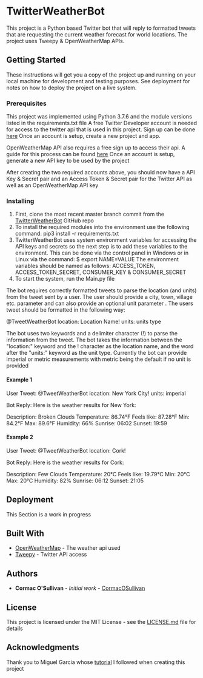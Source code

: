 # TwitterWeatherBot

This project is a Python based Twitter bot that will reply to formatted tweets that are requesting the current weather forecast for world locations. 
The project uses Tweepy & OpenWeatherMap APIs.

## Getting Started

These instructions will get you a copy of the project up and running on your local machine for development and testing purposes. See deployment for notes on how to deploy the project on a live system.

### Prerequisites

This project was implemented using Python 3.7.6 and the module versions listed in the requirements.txt file
A free Twitter Developer account is needed for access to the twitter api that is used in this project. Sign up can be done [here](https://developer.twitter.com/en)
Once an account is setup, create a new project and app.

OpenWeatherMap API also requires a free sign up to access their api. A guide for this process can be found [here](https://openweathermap.org/guide)
Once an account is setup, generate a new API key to be used by the project

After creating the two required accounts above, you should now have a API Key & Secret pair and an Access Token & Secret pair for the Twitter API as well as an OpenWeatherMap API key
 

### Installing

1. First, clone the most recent master branch commit from the [TwitterWeatherBot](https://github.com/CormacOSullivan/TwitterWeatherBot) GitHub repo 
2. To install the required modules into the environment use the following command: pip3 install -r requirements.txt
3. TwitterWeatherBot uses system environment variables for accessing the API keys and secrets so the next step is to add these variables to the environment. This can be done via the control panel in Windows or in Linux via the command: $ export NAME=VALUE
   The environment variables should be named as follows: ACCESS_TOKEN, ACCESS_TOKEN_SECRET, CONSUMER_KEY & CONSUMER_SECRET
4. To start the system, run the Main.py file 


The bot requires correctly formatted tweets to parse the location (and units) from the tweet sent by a user. The user should provide a city, town, village etc. parameter and can also provide an optional unit parameter . 
The users tweet should be formatted in the following way:

@TweetWeatherBot location: Location Name! units: units type

The bot uses two keywords and a delimiter character (!) to parse the information from the tweet. The bot takes the information between the "location:" keyword and the ! character as the location name, and the word after the "units:" keyword as the unit type. Currently the bot can provide imperial or metric measurements with metric being the default if no unit is provided


#### Example 1
User Tweet:
@TweetWeatherBot location: New York City! units: imperial

Bot Reply:
Here is the weather results for New York:

Description: Broken Clouds
Temperature: 86.74°F
Feels like: 87.28°F
Min: 84.2°F
Max: 89.6°F
Humidity: 66%
Sunrise: 06:02
Sunset: 19:59

#### Example 2
User Tweet:
@TweetWeatherBot location: Cork!

Bot Reply:
Here is the weather results for Cork:

Description: Few Clouds
Temperature: 20°C
Feels like: 19.79°C
Min: 20°C
Max: 20°C
Humidity: 82%
Sunrise: 06:12
Sunset: 21:05


## Deployment

This Section is a work in progress

## Built With

* [OpenWeatherMap](https://openweathermap.org/api) - The weather api used
* [Tweepy](http://docs.tweepy.org/en/latest/api.html) - Twitter API access


## Authors

* **Cormac O'Sullivan** - *Initial work* - [CormacOSullivan](https://github.com/CormacOSullivan)


## License

This project is licensed under the MIT License - see the [LICENSE.md](LICENSE.md) file for details

## Acknowledgments

Thank you to Miguel Garcia whose [tutorial](https://realpython.com/twitter-bot-python-tweepy/) I followed when creating this project